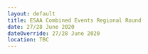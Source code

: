 ```yaml
---
layout: default
title: ESAA Combined Events Regional Round
date: 27/28 June 2020
dateOverride: 27/28 June 2020
location: TBC
---
```

